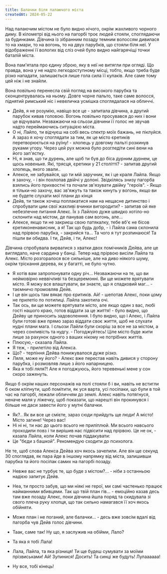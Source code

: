 ```yaml
---
title: Балачки біля палаючого міста
createdAt: 2024-05-22
---
```


Над палаючим містом не було видно нічого, окрім жахливого чорного диму. В кілометрі від нього на пагорбі троє людей
стояли, споглядаючи за будинками. Дівчина із зібранним позаду темним волоссям дивилася то на хмари, то на вогонь, то на
двух парубків, що стояли біля неї. У відображенні її вологих від сліз очей було видно найгарячіщі точки баталій міста.

Вона пам'ятала про єдину зброю, яку в неї не витягли при огляді. Що правда, вона у не надто легкодоступному місці,
тобто, якщо треба буде різко нападати, залишається лише гола сила її кулаків. Але саме тому цей ніж і не знайли.

Вона повільно перенесла свій погляд на високого парубка та сконцентрувалась на ньому. Довге чорне пальто, таке саме
волосся, піднятий римський ніс і невеличка усмішка споглядалася на обличчі.

- Дейв, я не розумію, навіщо все це - запитала дівчина, а другий парубок кивав головою. Вогонь повільно просувався до
  них і вони це відчували. Незважаючи на сльози дівчини її голос не звучав надто переймаючись ситуацією міста.
- О ні, Лайло, ти відчуєш на собі весь спектр моїх бажань, не піклуйся. А зараз я хочу споглядати за тим, як це місто
  єретиків перетворюється на руїну! - хлопець у довгому пальті розкинув руками угору. Через цей рух можна було
  розгледіти сині вени на його зап'ястку.
- Ні, я знав, що ти дурень, але щоб ти був до біса дурним дурнем, це щось новеньке. Які, трясця, єретики у 21
  столітті? - запитав другий хлопець, якого звали..
- Алексе, не забувайся, що ти мій заручник, як і це краля Лайла. Якщо я захочу, - і він похлопав двійчі у долоні.
  Звідкілясь знизу пагорба взялись його прихвостні та почали зв'язувати двійку "героїв". - Якщо я тільки-но захочу, вас
  зв'яжуть та також кинуть у вогонь, якщо ви не будете слухати мої плани до кінця
- Дейв, ти також хочеш поплакатися нам на нещасне дитинство і спробувати цим свої жахливі вчинки вигородити? - запитав
  ой яке небезпечне питання Алекс. Їх з Лайлою дуже швидко хотіло-но склонити над містом, де панував сам вогонь, але...
- Алексе, якщо ти не закриєш свою патякалку, тебе вб'є не бісов єретиконенависник, а я! Так що будь добр, - і Лайла сама
  склонила над прірвою парубка, - закрийся та... Та чого я тут розпинаюся! Та пішли ви обидва. І ти, Дейв, і ти, Алекс!

Дівчина спробувала вирватися з хватки двох помічників Дейва, але це виглядало, наче сардина у банці. Тепер над прірвою
висіли Лайла та Алекс. Місто розгоралося все сильніше, але на диво ніякого шуму, окрім тріскання дерева, як у багатті,
не було чутно.

- Я хотів вам запропонувати одну річ... Незважаючи на те, що ви неймовірно неввічливі та безцеремонні. Ви ще можете
  врятувати місто. Я можу все влаштувати, ви знаєте, що я спадковий маг... - таємничо промовляв Дейв.
- І це він щось там вякає про єритиків. Ай! - шепотав Алекс, поки цому не прилетіо по потилиці. Лайла закотила очі.
- Так ось, ви ще можете врятувати місто, але якщо один з вас, любі гості нашого краю, готов віддати за це життя! - було
  видно, що Дейву це приносить задоволенння. І було видно, що і Алекс, і Лайла були готові вже прямо зараз віддати своє
  життя, щоб не слухати нудні плани мага. І сльози Лайли були скоріш за все не за містом, а через сонливість та нудгу. -
  Погоджуйтесь! Ціле місто буде жити лише за рахунок одного з ваших нікому не потрібних життів.
- Плюсую,- сказала Лайла.
- Я теж, - прилетіло від Алекса.
- Що? - терпіння Дейва понижувалося дуже різко.
- Ляля, може ну його? - Алекс вже перестав навіть дивися у сторону парубка, і розмовляв лише з його напарницею.
- Яка я тобі ляля?! Але я погоджуюсь, його теревенькі мене у сон скоро заженуть.

Якщо б окрім наших персонажів на полі стояли б і ви, навіть не встигли б оком кліпнути, щоб помітити, як уся варта, усі
посіпаки, що були в той час на пагорбі, лежали обличчям до землі. Алекс навіть потягнуся, неначе маля у ліжечку, щоб
показати, що нарешті він прокинувся і більше не даси завести його у мутні балачки.

- Як?.. Як ви все це смієте, зараз сюди прийдуть ще люди! А місто! Місто загине! Через вас!
- Ні ні ні, ти нас до цього всього не приліплюй. Ми всього навсього проходили повз і ти вирішив нас підвісити над
  прірвою. Це не ок, - казала Лайла, коли Алекс почав піддакувати:
- Це "бєди з башкой". Рекомендую сходити до психолога.

Не те, щоб слова Алекса Дейва хоч якось зачепили. Але він ще секунд 30 споглядав, як пара йде в іншому напрямку від
міста, залишивши парубка та його посіпак самих на пагорбі позаду.

- Невже вас не турбує те, що буде з містом?... - ніби з останньою надією запитує Дейв.

- Неа, ти просто забув, що ми ніякі не герої, ми самі частенько працює найманними вбивцями. Так що твій план гів... -
  емоційно казав десь там вже позаду Алекс, поки дівчина йшла поряд та скидувала зі свого плеча руку хлопця, що так
  сильно намагався її хоч якось обійняти.
- Може план і не поганий, але балачки... - десь вже зовсім вдалі від пагорба чув Дейв голос дівчини.
- Таак, саме так! Ну що, я заслужив на обійми, Лало?
- Та яка я тобі Лала!
- Лала, Лайла, та яка різниця! Ти ще будеш сумувати за моїми прізвиськами! Ай! Зупинися! Досить! Та синці же будуть!
  Лулаааааа!
- Ну все, тобі кінець!
